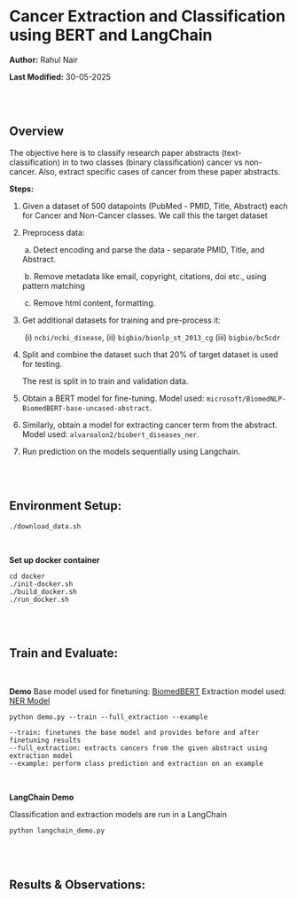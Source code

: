 # Cancer Extraction and Classification using BERT and LangChain

**Author:** Rahul Nair

**Last Modified:** 30-05-2025

<br><br>

## Overview

The objective here is to classify research paper abstracts (text-classification)  in to two classes (binary classification) cancer vs non-cancer. Also,  extract  specific cases of cancer from these paper abstracts. 

**Steps:** 

1. Given a dataset of 500 datapoints (PubMed - PMID, Title, Abstract) each for Cancer and Non-Cancer classes. We call this the target dataset

2. Preprocess data:

   ​	a. Detect encoding and parse the data - separate PMID, Title, and Abstract.

   ​	b. Remove metadata like email, copyright, citations, doi etc., using pattern matching

   ​	c. Remove html content, formatting.

3. Get additional datasets for training and pre-process it: 

   ​	(i) `ncbi/ncbi_disease`,  (ii) `bigbio/bionlp_st_2013_cg` (iii) `bigbio/bc5cdr`

4. Split and combine the dataset such that 20% of target dataset is used for testing.

   The rest is split in to train and validation data.

5. Obtain a BERT model for fine-tuning. Model used: `microsoft/BiomedNLP-BiomedBERT-base-uncased-abstract`.

6. Similarly, obtain a model for extracting cancer term from the abstract. Model used: `alvaroalon2/biobert_diseases_ner`.

7. Run prediction on the models sequentially using Langchain.

<br><br>

## Environment Setup:

```
./download_data.sh
```

<br>

**Set up docker container**

```
cd docker
./init-docker.sh
./build_docker.sh
./run_docker.sh
```

<br><br>

## Train and Evaluate: 

<br>

**Demo**
Base model used for finetuning: [BiomedBERT]("https://huggingface.co/microsoft/BiomedNLP-BiomedBERT-base-uncased-abstract")
Extraction model used: [NER Model]("https://huggingface.co/alvaroalon2/biobert_diseases_ner")
```
python demo.py --train --full_extraction --example

--train: finetunes the base model and provides before and after finetuning results 
--full_extraction: extracts cancers from the given abstract using extraction model
--example: perform class prediction and extraction on an example

```

<br>

**LangChain Demo**

Classification and extraction models are run in a LangChain

```
python langchain_demo.py

```

<br><br>

## Results & Observations:

<br><br>


